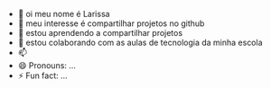 - 👋 oi meu nome é Larissa
- 👀 meu interesse é compartilhar projetos no github
- 🌱 estou aprendendo a compartilhar projetos 
- 💞️ estou colaborando com as aulas de tecnologia da minha escola
- 📫 
- 😄 Pronouns: ...
- ⚡ Fun fact: ...

<!---
larissa011/larissa011 is a ✨ special ✨ repository because its `README.md` (this file) appears on your GitHub profile.
You can click the Preview link to take a look at your changes.
--->
